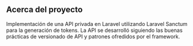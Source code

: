 ## Acerca del proyecto
Implementación de una API privada en Laravel utilizando Laravel Sanctum para la generación de tokens.
La API se desarrolló siguiendo las buenas prácticas de versionado de API y patrones ofredidos por el framework.
